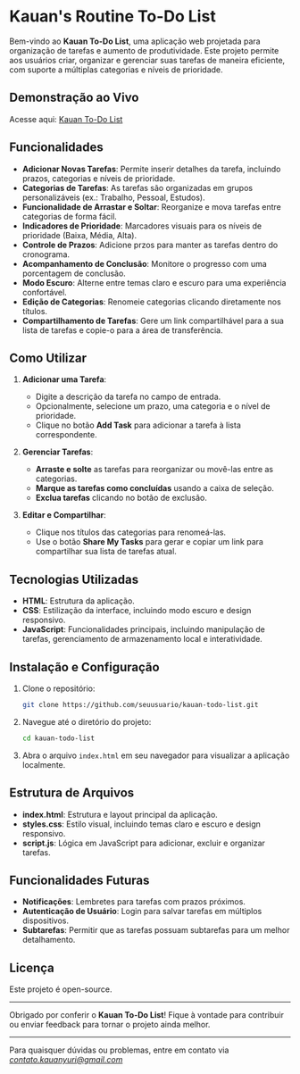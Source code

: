 # Kauan's Routine To-Do List

Bem-vindo ao **Kauan To-Do List**, uma aplicação web projetada para organização de tarefas e aumento de produtividade. Este projeto permite aos usuários criar, organizar e gerenciar suas tarefas de maneira eficiente, com suporte a múltiplas categorias e níveis de prioridade.

## Demonstração ao Vivo
Acesse aqui: [Kauan To-Do List](https://routinelist.netlify.app/)

## Funcionalidades

- **Adicionar Novas Tarefas**: Permite inserir detalhes da tarefa, incluindo prazos, categorias e níveis de prioridade.
- **Categorias de Tarefas**: As tarefas são organizadas em grupos personalizáveis (ex.: Trabalho, Pessoal, Estudos).
- **Funcionalidade de Arrastar e Soltar**: Reorganize e mova tarefas entre categorias de forma fácil.
- **Indicadores de Prioridade**: Marcadores visuais para os níveis de prioridade (Baixa, Média, Alta).
- **Controle de Prazos**: Adicione przos para manter as tarefas dentro do cronograma.
- **Acompanhamento de Conclusão**: Monitore o progresso com uma porcentagem de conclusão.
- **Modo Escuro**: Alterne entre temas claro e escuro para uma experiência confortável.
- **Edição de Categorias**: Renomeie categorias clicando diretamente nos títulos.
- **Compartilhamento de Tarefas**: Gere um link compartilhável para a sua lista de tarefas e copie-o para a área de transferência.

## Como Utilizar

1. **Adicionar uma Tarefa**:
   - Digite a descrição da tarefa no campo de entrada.
   - Opcionalmente, selecione um prazo, uma categoria e o nível de prioridade.
   - Clique no botão **Add Task** para adicionar a tarefa à lista correspondente.

2. **Gerenciar Tarefas**:
   - **Arraste e solte** as tarefas para reorganizar ou movê-las entre as categorias.
   - **Marque as tarefas como concluídas** usando a caixa de seleção.
   - **Exclua tarefas** clicando no botão de exclusão.

3. **Editar e Compartilhar**:
   - Clique nos títulos das categorias para renomeá-las.
   - Use o botão **Share My Tasks** para gerar e copiar um link para compartilhar sua lista de tarefas atual.

## Tecnologias Utilizadas

- **HTML**: Estrutura da aplicação.
- **CSS**: Estilização da interface, incluindo modo escuro e design responsivo.
- **JavaScript**: Funcionalidades principais, incluindo manipulação de tarefas, gerenciamento de armazenamento local e interatividade.

## Instalação e Configuração

1. Clone o repositório:
   ```bash
   git clone https://github.com/seuusuario/kauan-todo-list.git
   ```
2. Navegue até o diretório do projeto:
   ```bash
   cd kauan-todo-list
   ```
3. Abra o arquivo `index.html` em seu navegador para visualizar a aplicação localmente.

## Estrutura de Arquivos
- **index.html**: Estrutura e layout principal da aplicação.
- **styles.css**: Estilo visual, incluindo temas claro e escuro e design responsivo.
- **script.js**: Lógica em JavaScript para adicionar, excluir e organizar tarefas.

## Funcionalidades Futuras
- **Notificações**: Lembretes para tarefas com prazos próximos.
- **Autenticação de Usuário**: Login para salvar tarefas em múltiplos dispositivos.
- **Subtarefas**: Permitir que as tarefas possuam subtarefas para um melhor detalhamento.

## Licença
Este projeto é open-source.

---

Obrigado por conferir o **Kauan To-Do List**! Fique à vontade para contribuir ou enviar feedback para tornar o projeto ainda melhor.

---

Para quaisquer dúvidas ou problemas, entre em contato via *contato.kauanyuri@gmail.com*
